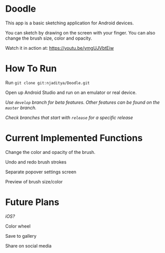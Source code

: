 
# Doodle

This app is a basic sketching application for Android devices.

You can sketch by drawing on the screen with your finger. You can also change the brush size, color and opacity.

Watch it in action at: https://youtu.be/ymgUJVbtEiw

# How To Run

Run `git clone git:njaditya/Doodle.git`

Open up Android Studio and run on an emulator or real device.

*Use `develop` branch for beta features. Other features can be found on the `master` branch.*

*Check branches that start with `release` for a specific release*

# Current Implemented Functions

Change the color and opacity of the brush.

Undo and redo brush strokes

Separate popover settings screen

Preview of brush size/color

# Future Plans

*iOS?*

Color wheel

Save to gallery

Share on social media
